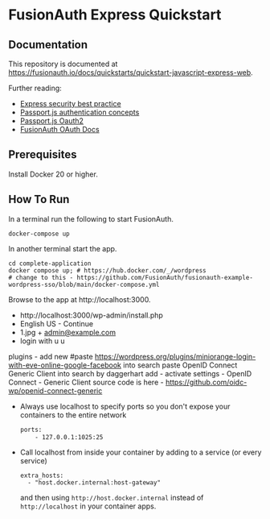 # FusionAuth Express Quickstart

## Documentation

This repository is documented at https://fusionauth.io/docs/quickstarts/quickstart-javascript-express-web.

Further reading:
- [Express security best practice](https://expressjs.com/en/advanced/best-practice-security.html)
- [Passport.js authentication concepts](https://www.passportjs.org/concepts/authentication/downloads/html)
- [Passport.js Oauth2](https://github.com/jaredhanson/passport-oauth2)
- [FusionAuth OAuth Docs](https://fusionauth.io/docs/v1/tech/oauth/endpoints)

## Prerequisites

Install Docker 20 or higher.

## How To Run

In a terminal run the following to start FusionAuth.

```shell
docker-compose up
```

In another terminal start the app.

```shell
cd complete-application
docker compose up; # https://hub.docker.com/_/wordpress
# change to this - https://github.com/FusionAuth/fusionauth-example-wordpress-sso/blob/main/docker-compose.yml
```

Browse to the app at http://localhost:3000.

- http://localhost:3000/wp-admin/install.php
- English US - Continue
- 1.jpg + admin@example.com
- login with u u

plugins - add new
#paste https://wordpress.org/plugins/miniorange-login-with-eve-online-google-facebook into search
paste OpenID Connect Generic Client into search by daggerhart
add - activate
settings - OpenID Connect - Generic Client
source code is here - https://github.com/oidc-wp/openid-connect-generic


- Always use localhost to specify ports so you don't expose your containers to the entire network
    ```dockerfile
    ports:
        - 127.0.0.1:1025:25
    ```
- Call localhost from inside your container by adding to a service (or every service)
    ```
    extra_hosts:
      - "host.docker.internal:host-gateway"
    ```
    and then using `http://host.docker.internal` instead of `http://localhost` in your container apps.